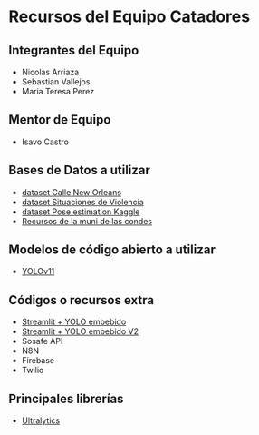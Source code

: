 # Recursos del Equipo Catadores

## Integrantes del Equipo

- Nicolas Arriaza
- Sebastian Vallejos
- Maria Teresa Perez

## Mentor de Equipo

- Isavo Castro

## Bases de Datos a utilizar

- [dataset Calle New Orleans](https://www.earthcam.com/usa/louisiana/neworleans/bourbonstreet/?cam=catsmeow2)
- [dataset Situaciones de Violencia](https://universe.roboflow.com/violenceproject/violenceornonviolence)
- [dataset Pose estimation Kaggle](https://www.kaggle.com/datasets/trainingdatapro/pose-estimation/code)
- [Recursos de la muni de las condes]( https://drive.google.com/drive/folders/1_ONrbZ2iJh01QbHMwSoYtvsrll3uRDC_?usp=sharing)

## Modelos de código abierto a utilizar

- [YOLOv11](https://github.com/ultralytics/ultralytics)

## Códigos o recursos extra

- [Streamlit + YOLO embebido](https://github.com/xugaoxiang/yolov5-streamlit.git)
- [Streamlit + YOLO embebido V2](https://github.com/aparsoft/yolov8-streamlit-detection-tracking.git)
- Sosafe API
- N8N
- Firebase
- Twilio

## Principales librerías

- [Ultralytics](https://docs.ultralytics.com/es/)
